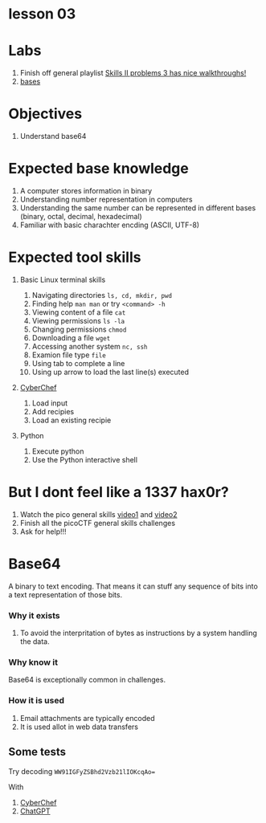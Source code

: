 # lesson 03

# Labs

1. Finish off general playlist  [Skills II problems 3 has nice walkthroughs!](/labs/pico_playlist_general_2_3.md)
1. [bases](https://play.picoctf.org/practice?originalEvent=1&page=1&search=bases)

# Objectives

1. Understand base64

# Expected base knowledge

1. A computer stores information in binary
1. Understanding number representation in computers
1. Understanding the same number can be represented in different bases (binary, octal, decimal, hexadecimal)
1. Familiar with basic charachter encding (ASCII, UTF-8)

# Expected tool skills

1. Basic Linux terminal skills
    1. Navigating directories `ls, cd, mkdir, pwd`
    1. Finding help `man man` or try `<command> -h`
    1. Viewing content of a file `cat`
    1. Viewing permissions `ls -la`
    1. Changing permissions `chmod`
    1. Downloading a file `wget`
    1. Accessing another system `nc, ssh`
    1. Examion file type `file`
    1. Using tab to complete a line
    1. Using up arrow to load the last line(s) executed

1. [CyberChef](https://gchq.github.io/CyberChef/)
    1. Load input
    1. Add recipies
    1. Load an existing recipie

1. Python
    1. Execute python
    1. Use the Python interactive shell

# But I dont feel like a 1337 hax0r?

1. Watch the pico general skills [video1](https://www.youtube.com/watch?v=3OawXnTELqA) and [video2](https://www.youtube.com/watch?v=FJ9le5rFGnA)
1. Finish all the picoCTF general skills challenges
1. Ask for help!!!


# Base64

A binary to text encoding. That means it can stuff any sequence of bits into a text representation of those bits.

### Why it exists

1. To avoid the interpritation of bytes as instructions by a system handling the data.


### Why know it

Base64 is exceptionally common in challenges. 
 
### How it is used

1. Email attachments are typically encoded
1. It is used allot in web data transfers

## Some tests

Try decoding `WW91IGFyZSBhd2Vzb21lIOKcqAo=`

With
1. [CyberChef](https://gchq.github.io/CyberChef/)
1. [ChatGPT](https://chatgpt.com/)